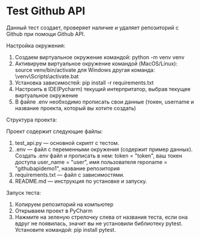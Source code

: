 # Test Github API
Данный тест создает, проверяет наличие и удаляет репозиторий с Github при помощи Github API.

Настройка окружения:

1. Создаем виртуальное окружение командой:
    python -m venv venv
2. Активируем виртуальное окружение командой (MacOS/Linux):
    source venv/bin/activate
   для Windows другая команда:
    \venv\Scripts\activate.bat
3. Установка зависимостей:
    pip install -r requirements.txt
4. Настроить в IDE(Pycharm) текущий интерпритатор, выбрав текущее виртуальное окружение
5. В файле .env необходимо прописать свои данные (токен, username и название проекта, который вы хотите создать)

Структура проекта:

Проект содержит следующие файлы:

1. test_api.py — основной скрипт с тестом.
2. .env — файл с переменными окружения (содержит пример данных).
   Cоздать .env файл и прописать в нем:
       token = "token", ваш токен доступа
       user_name = "user", имя пользователя
       reponame = "githubapidemo1", название репозитория
4. requirements.txt — файл с зависимостями.
5. README.md — инструкция по установке и запуску.


Запуск теста:

1. Копируем репозиторий на компьютер
2. Открываем проект в PyCharm
3. Нажмите на зеленую стрелочку слева от названия теста, если она вдруг не появилась, значит вы не установили библиотеку pytest.
   Установите командой: pip install pytest.
